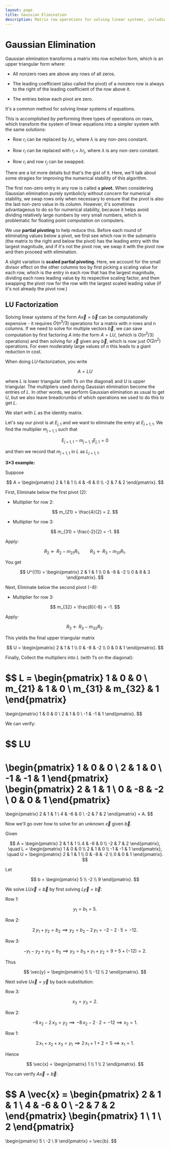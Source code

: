 ```yaml
---
layout: page
title: Gaussian Elimination
description: Matrix row operations for solving linear systems, including pivoting strategies and LU factorization for efficient multiple-solve scenarios.
---
```


# Gaussian Elimination

Gaussian elimination transforms a matrix into row echelon form, which is an upper triangular form where:

* All nonzero rows are above any rows of all zeros.

* The leading coefficient (also called the pivot) of a nonzero row is always to the right of the leading coefficient of the row above it.

* The entries below each pivot are zero.

It's a common method for solving linear systems of equations.

This is accomplished by performing three types of operations on rows, which transform the system of linear equations into a simpler system with the same solutions:

* Row $r_i$ can be replaced by $\lambda r_i,$ where $\lambda$ is any non-zero constant.

* Row $r_i$ can be replaced with $r_i + \lambda r_j,$ where $\lambda$ is any non-zero constant.

* Row $r_i$ and row $r_j$ can be swapped.

There are a lot more details but that's the gist of it. Here, we'll talk about some stragies for improving the numerical stability of this algorithm.

The first non-zero entry in any row is called a **pivot.** When considering Gaussian elimination purely symbolicly without concern for numerical stability, we swap rows only when necessary to ensure that the pivot is also the last non-zero value in its column. However, it's sometimes advantageous to do so for numerical stability, because it helps avoid dividing relatively large numbers by very small numbers, which is problematic for floating point computation on computers.

We use **partial pivoting** to help reduce this. Before each round of eliminating values below a pivot, we first see which row in the submatrix (the matrix to the right and below the pivot) has the leading entry with the largest magnitude, and if it's not the pivot row, we swap it with the pivot row and then proceed with elimination.

A slight variation is **scaled partial pivoting.** Here, we account for the small divisor effect on the other columns too by first picking a scaling value for each row, which is the entry in each row that has the largest magnitude, dividing each rows leading value by its respective scaling factor, and then swapping the pivot row for the row with the largest scaled leading value (if it's not already the pivot row.)

## LU Factorization

Solving linear systems of the form $A \vec{x} = \vec{b}$ can be computationally expensive - it requires $O(n^3/3)$ operations for a matrix with $n$ rows and $n$ columns. If we need to solve for multiple vectors $\vec{b},$ we can save computation by first factoring $A$ into the form $A = LU,$ (which is $O(n^3/3)$ operations) and then solving for $\vec{x}$ given any $\vec{b},$ which is now just $O(2n^2)$ operations. For even moderately large values of $n$ this leads to a giant reduction in cost.

When doing $LU$‑factorization, you write

$$ A = LU $$

where $L$ is lower triangular (with 1’s on the diagonal) and $U$ is upper triangular. The multipliers used during Gaussian elimination become the entries of $L$. In other words, we perform Gaussian elimination as usual to get $U,$ but we also leave breadcrumbs of which operations we used to do this to get $L.$

We start with $L$ as the identity matrix.

Let's say our pivot is at $E_{j,1}$ and we want to eliminate the entry at $E_{j+1, 1}.$ We find the multiplier $m_{j+1, 1}$ such that

$$ E_{j+1, 1} - m_{j+1, 1} E_{j, 1} = 0 $$

and then we record that $m_{j+1,1}$ in $L$ as $L_{j+1, 1}.$

**3×3 example:**

Suppose

$$
A = \begin{pmatrix}
2 & 1 & 1 \\
4 & -6 & 0 \\
-2 & 7 & 2
\end{pmatrix}.
$$

First, Eliminate below the first pivot ($2$):

- Multiplier for row 2:  
     
$$ m_{21} = \frac{4}{2} = 2. $$

- Multiplier for row 3:

$$ m_{31} = \frac{-2}{2} = -1.  $$

   Apply:

$$
   R_2 \leftarrow R_2 - m_{21} R_1,
   \qquad
   R_3 \leftarrow R_3 - m_{31} R_1.
$$

You get

$$
   U^{(1)} = \begin{pmatrix}
   2 & 1 & 1 \\
   0 & -8 & -2 \\
   0 & 8 & 3
   \end{pmatrix}.
$$

Next, Eliminate below the second pivot ($-8$):

- Multiplier for row 3:  

$$ m_{32} = \frac{8}{-8} = -1. $$

Apply:

$$ R_3 \leftarrow R_3 - m_{32} R_2. $$

This yields the final upper triangular matrix

$$
   U = \begin{pmatrix}
   2 & 1 & 1 \\
   0 & -8 & -2 \\
   0 & 0 & 1
   \end{pmatrix}.
$$

Finally, Collect the multipliers into $L$ (with 1’s on the diagonal):

$$
L = \begin{pmatrix}
1 & 0 & 0 \\
m_{21} & 1 & 0 \\
m_{31} & m_{32} & 1
\end{pmatrix}
=
\begin{pmatrix}
1 & 0 & 0 \\
2 & 1 & 0 \\
-1 & -1 & 1
\end{pmatrix}.
$$

We can verify:

$$
LU
=
\begin{pmatrix}
1 & 0 & 0 \\
2 & 1 & 0 \\
-1 & -1 & 1
\end{pmatrix}
\begin{pmatrix}
2 & 1 & 1 \\
0 & -8 & -2 \\
0 & 0 & 1
\end{pmatrix}
=
\begin{pmatrix}
2 & 1 & 1 \\
4 & -6 & 0 \\
-2 & 7 & 2
\end{pmatrix}
= A.
$$

Now we'll go over how to solve for an unknown $\vec{x}$ given $\vec{b}.$

Given

$$
A = \begin{pmatrix}
2 & 1 & 1 \\
4 & -6 & 0 \\
-2 & 7 & 2
\end{pmatrix},
\quad
L = \begin{pmatrix}
1 & 0 & 0 \\
2 & 1 & 0 \\
-1 & -1 & 1
\end{pmatrix},
\quad
U = \begin{pmatrix}
2 & 1 & 1 \\
0 & -8 & -2 \\
0 & 0 & 1
\end{pmatrix}.
$$

Let

$$
b = \begin{pmatrix} 5 \\ -2 \\ 9 \end{pmatrix}.
$$

We solve $LU \vec{x} = \vec{b}$ by first solving $L \vec{y} = \vec{b}$:

Row 1:

$$y_1 = b_1 = 5.$$

Row 2:

$$2\,y_1 + y_2 = b_2 \implies y_2 = b_2 - 2\,y_1 = -2 - 2\cdot5 = -12.$$

Row 3:  

$$-y_1 - y_2 + y_3 = b_3 \implies y_3 = b_3 + y_1 + y_2 = 9 + 5 + (-12) = 2.$$

Thus

$$
\vec{y} = \begin{pmatrix} 5 \\ -12 \\ 2 \end{pmatrix}.
$$

Next solve $U\vec{x} = \vec{y}$ by back‑substitution:

Row 3:  

$$x_3 = y_3 = 2.$$

Row 2:  

$$-8\,x_2 - 2\,x_3 = y_2 \implies -8\,x_2 - 2\cdot2 = -12 \implies x_2 = 1.$$

Row 1:  

$$2\,x_1 + x_2 + x_3 = y_1 \implies 2\,x_1 + 1 + 2 = 5 \implies x_1 = 1.$$

Hence

$$
\vec{x} = \begin{pmatrix} 1 \\ 1 \\ 2 \end{pmatrix}.
$$

You can verify $A \vec{x} = \vec{b}$:

$$
A \vec{x} = \begin{pmatrix}
2 & 1 & 1 \\
4 & -6 & 0 \\
-2 & 7 & 2
\end{pmatrix}
\begin{pmatrix} 1 \\ 1 \\ 2 \end{pmatrix}
=
\begin{pmatrix} 5 \\ -2 \\ 9 \end{pmatrix}
= \vec{b}.
$$